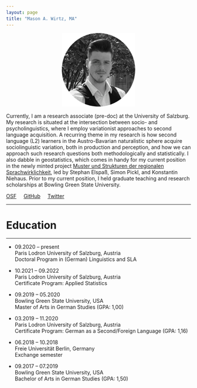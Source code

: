 ```yaml
---
layout: page
title: "Mason A. Wirtz, MA"
---
```


<p align="center">
  <img width="200" height="200" src="/images/HomePhoto.png" />
</p>


Currently, I am a research associate (pre-doc) at the University of Salzburg. My research is situated at the intersection between socio- and psycholinguistics, where I employ variationist approaches to second language acquisition. A recurring theme in my research is how second language (L2) learners in the Austro-Bavarian naturalistic sphere acquire sociolinguistic variation, both in production and perception, and how we can approach such research questions both methodologically and statistically. I also dabble in geostatistics, which comes in handy for my current position in the newly minted project [Muster und Strukturen der regionalen Sprachwirklichkeit](https://www.plus.ac.at/germanistik/forschung/muster-und-strukturen-der-regionalen-sprachwirklichkeit/), led by Stephan Elspaß, Simon Pickl, and Konstantin Niehaus. Prior to my current position, I held graduate teaching and research scholarships at Bowling Green State University.


[OSF](https://osf.io/gn4m7/)  &nbsp; &nbsp; [GitHub](https://github.com/MasonWirtz)  &nbsp; &nbsp; [Twitter](https://mobile.twitter.com/WirtzMason)

----------------
# Education
----------------
- 09.2020 – present <br> Paris Lodron University of Salzburg, Austria <br> Doctoral Program in (German) Linguistics and SLA

- 10.2021 – 09.2022 <br> Paris Lodron University of Salzburg, Austria <br> Certificate Program: Applied Statistics

- 09.2019 – 05.2020 <br> Bowling Green State University, USA <br> Master of Arts in German Studies (GPA: 1,00)

- 03.2019 – 11.2020 <br> Paris Lodron University of Salzburg, Austria <br> Certificate Program: German as a Second/Foreign Language (GPA: 1,16)

- 06.2018 – 10.2018 <br> Freie Universität Berlin, Germany <br> Exchange semester 

- 09.2017 – 07.2019 <br> Bowling Green State University, USA <br> Bachelor of Arts in German Studies (GPA: 1,50)
